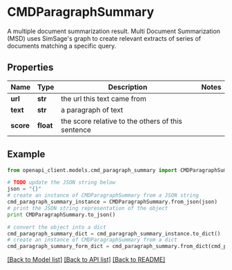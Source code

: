 # CMDParagraphSummary

A multiple document summarization result.  Multi Document Summarization (MSD) uses SimSage's graph to create relevant extracts of series of documents matching a specific query.

## Properties
Name | Type | Description | Notes
------------ | ------------- | ------------- | -------------
**url** | **str** | the url this text came from | 
**text** | **str** | a paragraph of text | 
**score** | **float** | the score relative to the others of this sentence | 

## Example

```python
from openapi_client.models.cmd_paragraph_summary import CMDParagraphSummary

# TODO update the JSON string below
json = "{}"
# create an instance of CMDParagraphSummary from a JSON string
cmd_paragraph_summary_instance = CMDParagraphSummary.from_json(json)
# print the JSON string representation of the object
print CMDParagraphSummary.to_json()

# convert the object into a dict
cmd_paragraph_summary_dict = cmd_paragraph_summary_instance.to_dict()
# create an instance of CMDParagraphSummary from a dict
cmd_paragraph_summary_form_dict = cmd_paragraph_summary.from_dict(cmd_paragraph_summary_dict)
```
[[Back to Model list]](../README.md#documentation-for-models) [[Back to API list]](../README.md#documentation-for-api-endpoints) [[Back to README]](../README.md)


